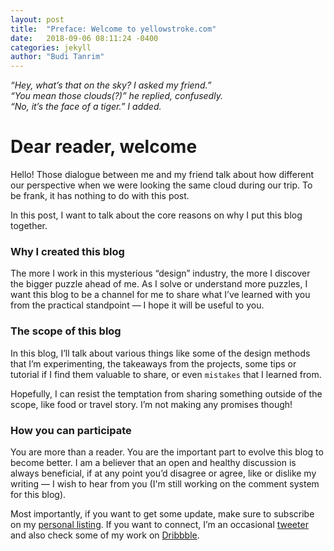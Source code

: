 ```yaml
---
layout: post
title:  "Preface: Welcome to yellowstroke.com"
date:   2018-09-06 08:11:24 -0400
categories: jekyll
author: "Budi Tanrim"
---
```

_“Hey, what’s that on the sky? I asked my friend.”_  
_“You mean those clouds(?)” he replied, confusedly._  
_“No, it’s the face of a tiger.”  I added._

# Dear reader, welcome
Hello! Those dialogue between me and my friend talk about how different our perspective when we were looking the same cloud during our trip. To be frank, it has nothing to do with this post.

In this post, I want to talk about the core reasons on why I put this blog together.

### Why I created this blog
The more I work in this mysterious “design” industry, the more I discover the bigger puzzle ahead of me. As I solve or understand more puzzles, I want this blog to be a channel for me to share what I’ve learned with you from the practical standpoint — I hope it will be useful to you.

### The scope of this blog
In this blog, I’ll talk about various things like some of the design methods that I’m experimenting, the takeaways from the projects, some tips or tutorial if I find them valuable to share, or even `mistakes` that I learned from. 
 
Hopefully, I can resist the temptation from sharing something outside of the scope, like food or travel story. I’m not making any promises though!

### How you can participate
You are more than a reader. You are the important part to evolve this blog to become better. I am a believer that an open and healthy discussion is always beneficial, if at any point you’d disagree or agree, like or dislike my writing — I wish to hear from you (I'm still working on the comment system for this blog).

Most importantly, if you want to get some update, make sure to subscribe on my [personal listing][mailchimp-budi].
If you want to connect, I’m an occasional [tweeter][twitter-budi] and also check some of my work on [Dribbble][dribbble].



[dribbble]: https://dribbble.com/buditanrim
[mailchimp-budi]:   http://eepurl.com/cuGqAP
[twitter-budi]: https://twitter.com/buditanrim
